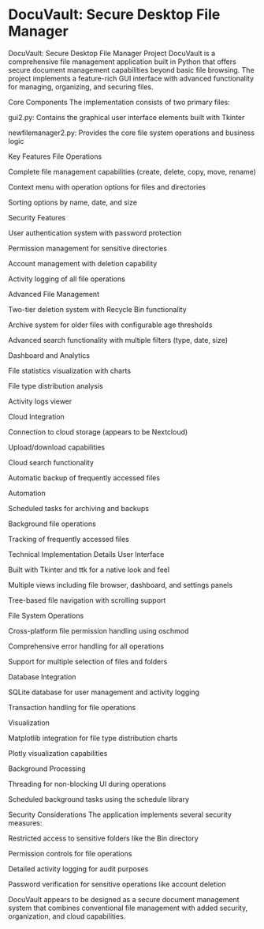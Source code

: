 # DocuVault: Secure Desktop File Manager
DocuVault: Secure Desktop File Manager Project
DocuVault is a comprehensive file management application built in Python that offers secure document management capabilities beyond basic file browsing. The project implements a feature-rich GUI interface with advanced functionality for managing, organizing, and securing files.

Core Components
The implementation consists of two primary files:

gui2.py: Contains the graphical user interface elements built with Tkinter

newfilemanager2.py: Provides the core file system operations and business logic

Key Features
File Operations

Complete file management capabilities (create, delete, copy, move, rename)

Context menu with operation options for files and directories

Sorting options by name, date, and size

Security Features

User authentication system with password protection

Permission management for sensitive directories

Account management with deletion capability

Activity logging of all file operations

Advanced File Management

Two-tier deletion system with Recycle Bin functionality

Archive system for older files with configurable age thresholds

Advanced search functionality with multiple filters (type, date, size)

Dashboard and Analytics

File statistics visualization with charts

File type distribution analysis

Activity logs viewer

Cloud Integration

Connection to cloud storage (appears to be Nextcloud)

Upload/download capabilities

Cloud search functionality

Automatic backup of frequently accessed files

Automation

Scheduled tasks for archiving and backups

Background file operations

Tracking of frequently accessed files

Technical Implementation Details
User Interface

Built with Tkinter and ttk for a native look and feel

Multiple views including file browser, dashboard, and settings panels

Tree-based file navigation with scrolling support

File System Operations

Cross-platform file permission handling using oschmod

Comprehensive error handling for all operations

Support for multiple selection of files and folders

Database Integration

SQLite database for user management and activity logging

Transaction handling for file operations

Visualization

Matplotlib integration for file type distribution charts

Plotly visualization capabilities

Background Processing

Threading for non-blocking UI during operations

Scheduled background tasks using the schedule library

Security Considerations
The application implements several security measures:

Restricted access to sensitive folders like the Bin directory

Permission controls for file operations

Detailed activity logging for audit purposes

Password verification for sensitive operations like account deletion

DocuVault appears to be designed as a secure document management system that combines conventional file management with added security, organization, and cloud capabilities.
